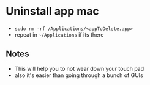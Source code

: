 # Uninstall app mac

- `sudo rm -rf /Applications/<appToDelete.app>` 
- repeat in `~/Applications` if its there

## Notes
- This will help you to not wear down your touch pad
- also it's easier than going through a bunch of GUIs
